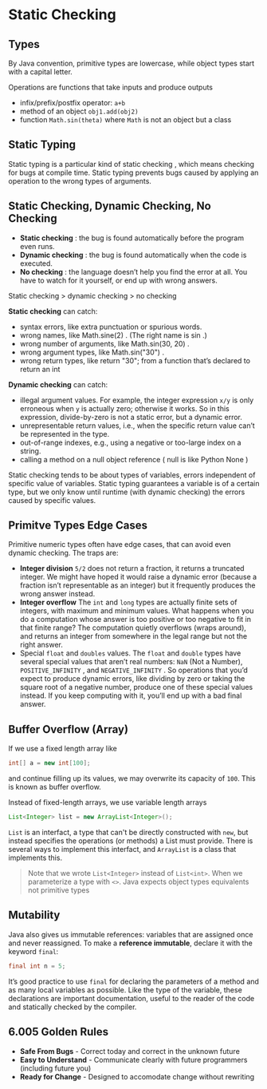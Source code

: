 # Static Checking

## Types

By Java convention, primitive types are lowercase, while object types start with a capital letter.

Operations are functions that take inputs and produce outputs
- infix/prefix/postfix operator: `a+b`
- method of an object `obj1.add(obj2)`
- function `Math.sin(theta)` where `Math` is not an object but a class

## Static Typing

Static typing is a particular kind of static checking , which means checking for bugs at compile time. Static typing prevents bugs caused by applying an operation to the wrong types of arguments.

## Static Checking, Dynamic Checking, No Checking

- **Static checking** : the bug is found automatically before the program even runs.
- **Dynamic checking** : the bug is found automatically when the code is executed.
- **No checking** : the language doesn’t help you find the error at all. You have to watch for it yourself, or end up with wrong answers.

Static checking > dynamic checking > no checking

**Static checking** can catch:

- syntax errors, like extra punctuation or spurious words.
- wrong names, like Math.sine(2) . (The right name is sin .)
- wrong number of arguments, like Math.sin(30, 20) .
- wrong argument types, like Math.sin("30") .
- wrong return types, like return "30"; from a function that’s declared to return an int

**Dynamic checking** can catch:
- illegal argument values. For example, the integer expression `x/y` is only erroneous when `y` is actually zero; otherwise it works. So in this expression, divide-by-zero is not a static error, but a dynamic error.
- unrepresentable return values, i.e., when the specific return value can’t be represented in the type.
- out-of-range indexes, e.g., using a negative or too-large index on a string.
- calling a method on a null object reference ( null is like Python None )

Static checking tends to be about types of variables, errors independent of specific value of variables. Static typing guarantees a variable is of a certain type, but we only know until runtime (with dynamic checking) the errors caused by specific values.

## Primitve Types Edge Cases

Primitive numeric types often have edge cases, that can avoid even dynamic checking. The traps are:
- **Integer division** `5/2` does not return a fraction, it returns a truncated integer. We might have hoped it would raise a dynamic error (because a fraction isn’t representable as an integer) but it frequently produces the wrong answer instead.
- **Integer overflow** The `int` and `long` types are actually finite sets of integers, with maximum and minimum values. What happens when you do a computation whose answer is too positive or too negative to fit in that finite range? The computation quietly overflows (wraps around), and returns an integer from somewhere in the legal range but not the right answer.
- Special `float` and `doubles` values. The `float` and `double` types have several special values that aren’t real numbers: `NaN` (Not a Number), `POSITIVE_INFINITY` , and `NEGATIVE_INFINITY` . So operations that you’d expect to produce dynamic errors, like dividing by zero or taking the square root of a negative number, produce one of these special values instead. If you keep computing with it, you’ll end up with a bad final answer.

## Buffer Overflow (Array)
If we use a fixed length array like
```java
int[] a = new int[100];
```
and continue filling up its values, we may overwrite its capacity of `100`. This is known as buffer overflow.

Instead of fixed-length arrays, we use variable length arrays
```java
List<Integer> list = new ArrayList<Integer>();
```

`List` is an interfact, a type that can't be directly constructed with `new`, but instead specifies the operations (or methods) a List must provide. There is several ways to implement this interfact, and `ArrayList` is a class that implements this.

> Note that we wrote `List<Integer>` instead of `List<int>`. When we parameterize a type with `<>`. Java expects object types equivalents not primitive types

## Mutability

Java also gives us immutable references: variables that are assigned once and never reassigned. To make a **reference immutable**, declare it with the keyword `final`:
```java
final int n = 5;
```
It’s good practice to use `final` for declaring the parameters of a method and as many local variables as possible. Like the type of the variable, these declarations are important documentation, useful to the reader of the code and statically checked by the compiler.

## 6.005 Golden Rules

- **Safe From Bugs** - Correct today and correct in the unknown future
- **Easy to Understand** - Communicate clearly with future programmers (including future you)
- **Ready for Change** - Designed to accomodate change without rewriting